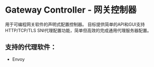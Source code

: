 # Gateway Controller - 网关控制器

用于可编程网关软件的声明式配置控制器。
目标提供简单的API和GUI支持HTTP/TCP/TLS SNI代理配置功能，简单但高效的完成通用代理服务器配置。

## 支持的代理软件：
- Envoy

